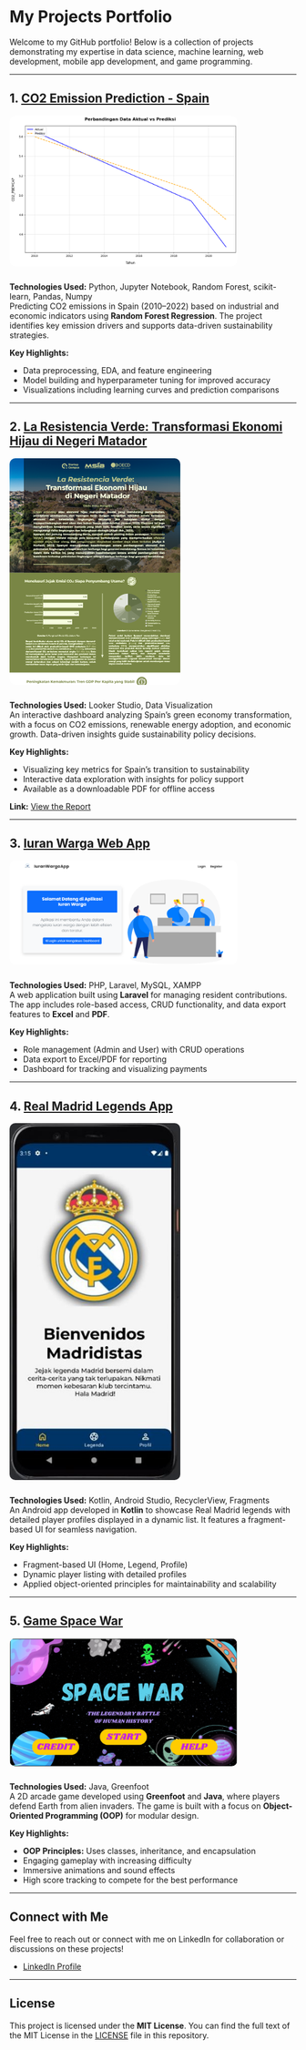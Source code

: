 # My Projects Portfolio

Welcome to my GitHub portfolio! Below is a collection of projects demonstrating my expertise in data science, machine learning, web development, mobile app development, and game programming.

---

## 1. **[CO2 Emission Prediction - Spain](https://github.com/ikhsannovianto/co2-emission-prediction-spain)**  
<img src="docs-images/actual-prediction.png" alt="CO2 Emission Prediction" width="400" style="border-radius: 10px; margin-bottom: 10px;">  

**Technologies Used:** Python, Jupyter Notebook, Random Forest, scikit-learn, Pandas, Numpy  
Predicting CO2 emissions in Spain (2010–2022) based on industrial and economic indicators using **Random Forest Regression**. The project identifies key emission drivers and supports data-driven sustainability strategies.

**Key Highlights:**  
- Data preprocessing, EDA, and feature engineering  
- Model building and hyperparameter tuning for improved accuracy  
- Visualizations including learning curves and prediction comparisons

---

## 2. **[La Resistencia Verde: Transformasi Ekonomi Hijau di Negeri Matador](https://lookerstudio.google.com/reporting/10db9fac-35bb-42b5-b9b7-21a660affd7d)**  
<img src="docs-images/green-economy-visualization.png" alt="La Resistencia Verde" width="300" style="border-radius: 10px; margin-bottom: 10px;">  

**Technologies Used:** Looker Studio, Data Visualization  
An interactive dashboard analyzing Spain’s green economy transformation, with a focus on CO2 emissions, renewable energy adoption, and economic growth. Data-driven insights guide sustainability policy decisions.

**Key Highlights:**  
- Visualizing key metrics for Spain’s transition to sustainability  
- Interactive data exploration with insights for policy support  
- Available as a downloadable PDF for offline access

**Link:** [View the Report](https://lookerstudio.google.com/reporting/10db9fac-35bb-42b5-b9b7-21a660affd7d)

---

## 3. **[Iuran Warga Web App](https://github.com/ikhsannovianto/Iuran-Warga-App)**  
<img src="docs-images/dashboard-preview.png" alt="Iuran Warga Web App" width="400" style="border-radius: 10px; margin-bottom: 10px;">  

**Technologies Used:** PHP, Laravel, MySQL, XAMPP  
A web application built using **Laravel** for managing resident contributions. The app includes role-based access, CRUD functionality, and data export features to **Excel** and **PDF**.

**Key Highlights:**  
- Role management (Admin and User) with CRUD operations  
- Data export to Excel/PDF for reporting  
- Dashboard for tracking and visualizing payments  

---

## 4. **[Real Madrid Legends App](https://github.com/ikhsannovianto/Real-Madrid-App)**  
<img src="docs-images/preview-app.jpg" alt="Real Madrid App" width="300" style="border-radius: 10px; margin-bottom: 10px;">  

**Technologies Used:** Kotlin, Android Studio, RecyclerView, Fragments  
An Android app developed in **Kotlin** to showcase Real Madrid legends with detailed player profiles displayed in a dynamic list. It features a fragment-based UI for seamless navigation.

**Key Highlights:**  
- Fragment-based UI (Home, Legend, Profile)  
- Dynamic player listing with detailed profiles  
- Applied object-oriented principles for maintainability and scalability  

---

## 5. **[Game Space War](https://github.com/ikhsannovianto/Game-Space-War)**  
<img src="docs-images/game-preview.png" alt="Game Space War" width="400" style="border-radius: 10px; margin-bottom: 10px;">  

**Technologies Used:** Java, Greenfoot  
A 2D arcade game developed using **Greenfoot** and **Java**, where players defend Earth from alien invaders. The game is built with a focus on **Object-Oriented Programming (OOP)** for modular design.

**Key Highlights:**  
- **OOP Principles:** Uses classes, inheritance, and encapsulation  
- Engaging gameplay with increasing difficulty  
- Immersive animations and sound effects  
- High score tracking to compete for the best performance

---

## **Connect with Me**  
Feel free to reach out or connect with me on LinkedIn for collaboration or discussions on these projects!

- [LinkedIn Profile](https://www.linkedin.com/in/ikhsanarinovianto)

---

## **License**  
This project is licensed under the **MIT License**. You can find the full text of the MIT License in the [LICENSE](LICENSE) file in this repository.
